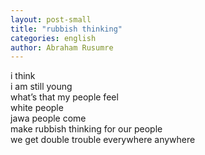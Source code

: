 ```yaml
---
layout: post-small
title: "rubbish thinking"
categories: english
author: Abraham Rusumre
---
```


i think  
i am still young  
what’s that my people feel  
white people  
jawa people come  
make rubbish thinking for our people  
we get double trouble everywhere anywhere
